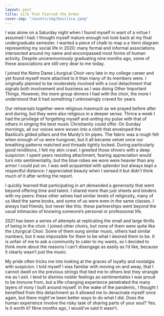 ```yaml
---
layout: post
title: Silk That Pierced the Armor
cover-img: "/assets/img/basilica.jpeg"
---
```

I was alone on a Saturday night when I found myself in want of a virtue I assumed I had: I thought myself mature enough not look back at my final undergraduate semester. I wanted a piece of chalk to map a a Venn diagram representing my social life in 2020: many formal and informal associations intersected around my name and encompassed most forms of human activity. Despite unceremoniously graduating nine months ago, some of these associations are still very dear to me today. 

I joined the Notre Dame Liturgical Choir very late in my college career and yet found myself more attached to it than many of its members were. I originally planned to be moderately involved with a cool detachment that signals both involvement and business as I was doing Other Important Things. However, the more group dinners I had with the choir, the more I understood that it had something I unknowingly craved for years. 

Our rehearsals together were religious inasmuch as we prayed before after and during, but they were also religious in a deeper sense. Thrice a week I had the privilege of forgetting myself and uniting my pulse with that of others in singing the best music Christianity could offer. On Sunday mornings, all our voices were woven into a cloth that enveloped the Basilica’s gilded pillars and the Murdy’s tin pipes. The fabric was a rough felt when enough of us were hungover, but it all became velvet once our breathing patterns matched and threads tightly locked. During particularly good renditions, I felt my skin crawl. I greeted those shivers with a deep suspicion: I spent years resisting attachment, fearing appreciation would turn into sentimentality, but the blue robes we wore were heavier than any armor I could put on. I was well acquainted with splendor but always kept a respectful distance: I appreciated beauty when I sensed it but didn’t think much of it after writing the report. 

I quickly learned that participating in art demanded a generosity that went beyond offering time and talent. I shared more than just sheets and binders with my peers: these other selves had similar levels of religiosity, many of us liked the same books, and some of us were even in the same classes. I always had friends, but never like this: these partnerships went beyond the usual intimacies of knowing someone’s personal or professional life. 

2021 has been a series of attempts at replicating the small and large thrills of being in the choir. I joined other choirs, but none of them were quite like the Liturgical Choir. Some of them sung similar music, others had similar numbers, but it was impossible for them to be what I desired them to be. It is unfair of me to ask a community to cater to my wants, so I decided to think more about the reasons I can’t disengage as easily as I’d like, because it clearly wasn’t just the music.  

My pride often tricks me into looking at the graces of loyalty and nostalgia with suspicion. I told myself I was familiar with moving on and away, that I cannot dwell on the previous strings that tied me to others lest they strangle me as I exit. I tend to dismiss nobler feelings as sentimentalies I was proud to be immune from, but a life-changing experience penetrated the many layers of irony I built around myself. In the wake of the pandemic, I thought I benefited from this detachment as it allowed me to deracinate myself once again, but there might’ve been better ways to do what I did. Does the human experience involve the risky task of sharing parts of your soul? Yes. Is it worth it? Nine months ago, I would’ve said It wasn’t. 